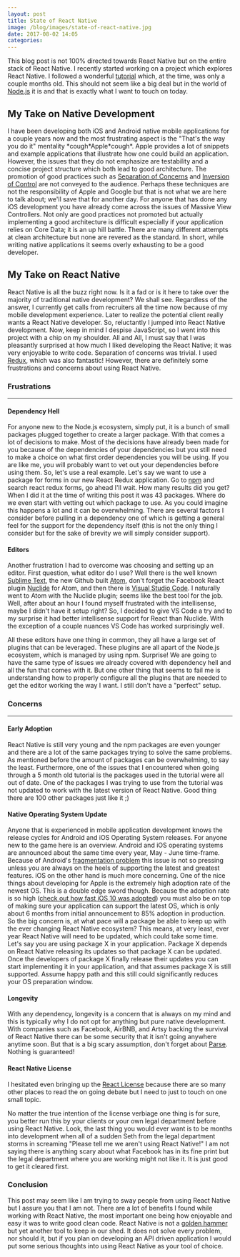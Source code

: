 ```yaml
---
layout: post
title: State of React Native
image: /blog/images/state-of-react-native.jpg
date: 2017-08-02 14:05
categories:
---
```


This blog post is not 100% directed towards React Native but on the 
entire stack of React Native. I recently started working on a project 
which explores React Native. I followed a wonderful 
[tutorial](https://learn.handlebarlabs.com/courses/175915) which, at the
time, was only a couple months old. This should not seem like a big 
deal but in the world of [Node.js](https://nodejs.org/en/) it is and 
that is exactly what I want to touch on today.

## My Take on Native Development

I have been developing both iOS and Android native mobile applications
for a couple years now and the most frustrating aspect is the "That's
the way you do it" mentality \*cough\*Apple\*cough\*. Apple provides a
lot of snippets and example applications that illustrate how one could
build an application. However, the issues that they do not emphasize are
testability and a concise project structure which both lead to good
architecture. The promotion of good practices such as
[Separation of Concerns](https://en.wikipedia.org/wiki/Separation_of_concerns)
and
[Inversion of Control](https://en.wikipedia.org/wiki/Inversion_of_control)
are not conveyed to the audience. Perhaps these techniques are not the
responsibility of Apple and Google but that is not what we are here to
talk about; we'll save that for another day. For anyone that has done
any iOS development you have already come across the issues of Massive
View Controllers. Not only are good practices not promoted but actually
implementing a good architecture is difficult especially if your
application relies on Core Data; it is an up hill battle. There are many
different attempts at clean architecture but none are revered as the
standard. In short, while writing native applications it seems overly
exhausting to be a good developer.  

## My Take on React Native

React Native is all the buzz right now. Is it a fad or is it here to
take over the majority of traditional native development? We shall see.
Regardless of the answer, I currently get calls from recruiters all the
time now because of my mobile development experience. Later to realize
the potential client really wants a React Native developer. So,
reluctantly I jumped into React Native development. Now, keep in mind I
despise JavaScript, so I went into this project with a chip on my
shoulder. All and All, I must say that I was pleasantly surprised at how
much I liked developing the React Native; it was very enjoyable to write
code. Separation of concerns was trivial. I used
[Redux](http://redux.js.org/), which was also fantastic! However, there
are definitely some frustrations and concerns about using React Native.

### Frustrations

---

#### Dependency Hell

For anyone new to the Node.js ecosystem, simply put, it is a bunch of
small packages plugged together to create a larger package. With that
comes a lot of decisions to make. Most of the decisions have already
been made for you because of the dependencies of your dependencies but
you still need to make a choice on what first order dependencies you
will be using. If you are like me, you will probably want to vet out
your dependencies before using them. So, let's use a real example. Let's
say we want to use a package for forms in our new React Redux
application. Go to 
[npm](https://www.npmjs.com/search?q=keywords:react-redux%20form&page=1&ranking=optimal)
and search react redux forms, go ahead I'll wait. How many results did
you get? When I did it at the time of writing this post it was 43
packages. Where do we even start with vetting out which package to use.
As you could imagine this happens a lot and it can be overwhelming.
There are several factors I consider before pulling in a dependency one
of which is getting a general feel for the support for the dependency
itself (this is not the only thing I consider but for the sake of
brevity we will simply consider support). 

#### Editors

Another frustration I had to overcome was choosing and setting up an
editor. First question, what editor do I use? Well there is the well
known [Sublime Text](https://www.sublimetext.com/3), the new Github
built [Atom](https://atom.io/), don't forget the Facebook React plugin
[Nuclide](https://nuclide.io/) for Atom, and then there is
[Visual Studio Code](https://code.visualstudio.com/). I naturally went
to Atom with the Nuclide plugin; seems like the best tool for the job.
Well, after about an hour I found myself frustrated with the
intellisense, maybe I didn't have it setup right? So, I decided to give
VS Code a try and to my surprise it had better intellisense support for
React than Nuclide. With the exception of a couple nuances VS Code has
worked surprisingly well.

All these editors have one thing in common, they all have a large set of
plugins that can be leveraged. These plugins are all apart of the
Node.js ecosystem, which is managed by using npm. Surprise! We are going
to have the same type of issues we already covered with dependency hell
and all the fun that comes with it. But one other thing that seems to
fail me is understanding how to properly configure all the plugins that
are needed to get the editor working the way I want. I still don't have
a "perfect" setup.

### Concerns

---

#### Early Adoption

React Native is still very young and the npm packages are even younger
and there are a lot of the same packages trying to solve the same
problems. As mentioned before the amount of packages can be
overwhelming, to say the least. Furthermore, one of the issues that I
encountered when going through a 5 month old tutorial is the packages
used in the tutorial were all out of date. One of the packages I was
trying to use from the tutorial was not updated to work with the latest
version of React Native. Good thing there are 100 other packages just
like it ;)

#### Native Operating System Update

Anyone that is experienced in mobile application development knows the
release cycles for Android and iOS Operating System releases. For anyone
new to the game here is an overview. Android and iOS operating systems
are announced about the same time every year, May - June time-frame.
Because of Android's
[fragmentation problem](https://developer.android.com/about/dashboards/index.html#Platform)
this issue is not so pressing unless you are always on the heels of
supporting the latest and greatest features. iOS on the other hand is
much more concerning. One of the nice things about developing for Apple
is the extremely high adoption rate of the newest OS. This is a double
edge sword though. Because the adoption rate is so high
([check out how fast iOS 10 was adopted](https://mixpanel.com/trends/#report/ios_10))
you must also be on top of making sure your application can support the
latest OS, which is only about 6 months from initial announcement to 85%
adoption in production. So the big concern is, at what pace will a
package be able to keep up with the ever changing React Native
ecosystem? This means, at very least, ever year React Native will need
to be updated, which could take some time. Let's say you are using
package X in your application. Package X depends on React Native 
releasing its updates so that package X can be updated. Once the 
developers of package X finally release their updates you can start
implementing it in your application, and that assumes package X is still
supported. Assume happy path and this still could significantly reduces
your OS preparation window.

#### Longevity

With any dependency, longevity is a concern that is always on my mind
and this is typically why I do not opt for anything but pure native
development. With companies such as Facebook, AirBNB, and Artsy backing
the survival of React Native there can be some security that it isn't
going anywhere anytime soon. But that is a big scary assumption, don't
forget about [Parse](https://en.wikipedia.org/wiki/Parse_(platform)).
Nothing is guaranteed! 

#### React Native License

I hesitated even bringing up the
[React License](https://github.com/facebook/react/issues/7293) because
there are so many other places to read the on going debate but I need to
just to touch on one small topic. 

No matter the true intention of the license verbiage one thing is for
sure, you better run this by your clients or your own legal department
before using React Native. Look, the last thing you would ever want is
to be months into development when all of a sudden Seth from the legal
department storms in screaming "Please tell me we aren't using React
Native!" I am not saying there is anything scary about what Facebook has
in its fine print but the legal department where you are working might
not like it. It is just good to get it cleared first.

### Conclusion

This post may seem like I am trying to sway people from using React
Native but I assure you that I am not. There are a lot of benefits I
found while working with React Native, the most important one being how
enjoyable and easy it was to write good clean code. React Native is not 
a [golden hammer](http://wiki.c2.com/?GoldenHammer) but yet another tool
to keep in our shed. It does not solve every problem, nor should it, but
if you plan on developing an API driven application I would put some
serious thoughts into using React Native as your tool of choice.